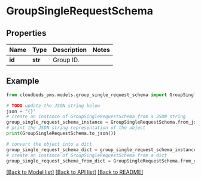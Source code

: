 # GroupSingleRequestSchema


## Properties

Name | Type | Description | Notes
------------ | ------------- | ------------- | -------------
**id** | **str** | Group ID. | 

## Example

```python
from cloudbeds_pms.models.group_single_request_schema import GroupSingleRequestSchema

# TODO update the JSON string below
json = "{}"
# create an instance of GroupSingleRequestSchema from a JSON string
group_single_request_schema_instance = GroupSingleRequestSchema.from_json(json)
# print the JSON string representation of the object
print(GroupSingleRequestSchema.to_json())

# convert the object into a dict
group_single_request_schema_dict = group_single_request_schema_instance.to_dict()
# create an instance of GroupSingleRequestSchema from a dict
group_single_request_schema_from_dict = GroupSingleRequestSchema.from_dict(group_single_request_schema_dict)
```
[[Back to Model list]](../README.md#documentation-for-models) [[Back to API list]](../README.md#documentation-for-api-endpoints) [[Back to README]](../README.md)


